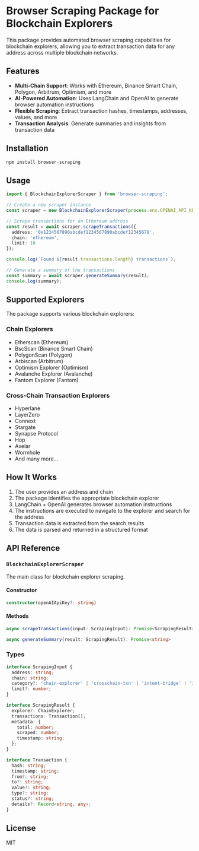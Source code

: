 # Browser Scraping Package for Blockchain Explorers

This package provides automated browser scraping capabilities for blockchain explorers, allowing you to extract transaction data for any address across multiple blockchain networks.

## Features

- **Multi-Chain Support**: Works with Ethereum, Binance Smart Chain, Polygon, Arbitrum, Optimism, and more
- **AI-Powered Automation**: Uses LangChain and OpenAI to generate browser automation instructions
- **Flexible Scraping**: Extract transaction hashes, timestamps, addresses, values, and more
- **Transaction Analysis**: Generate summaries and insights from transaction data

## Installation

```bash
npm install browser-scraping
```

## Usage

```typescript
import { BlockchainExplorerScraper } from 'browser-scraping';

// Create a new scraper instance
const scraper = new BlockchainExplorerScraper(process.env.OPENAI_API_KEY);

// Scrape transactions for an Ethereum address
const result = await scraper.scrapeTransactions({
  address: '0x1234567890abcdef1234567890abcdef12345678',
  chain: 'ethereum',
  limit: 10
});

console.log(`Found ${result.transactions.length} transactions`);

// Generate a summary of the transactions
const summary = await scraper.generateSummary(result);
console.log(summary);
```

## Supported Explorers

The package supports various blockchain explorers:

### Chain Explorers
- Etherscan (Ethereum)
- BscScan (Binance Smart Chain)
- PolygonScan (Polygon)
- Arbiscan (Arbitrum)
- Optimism Explorer (Optimism)
- Avalanche Explorer (Avalanche)
- Fantom Explorer (Fantom)

### Cross-Chain Transaction Explorers
- Hyperlane
- LayerZero
- Connext
- Stargate
- Synapse Protocol
- Hop
- Axelar
- Wormhole
- And many more...

## How It Works

1. The user provides an address and chain
2. The package identifies the appropriate blockchain explorer
3. LangChain + OpenAI generates browser automation instructions
4. The instructions are executed to navigate to the explorer and search for the address
5. Transaction data is extracted from the search results
6. The data is parsed and returned in a structured format

## API Reference

### `BlockchainExplorerScraper`

The main class for blockchain explorer scraping.

#### Constructor

```typescript
constructor(openAIApiKey?: string)
```

#### Methods

```typescript
async scrapeTransactions(input: ScrapingInput): Promise<ScrapingResult>
```

```typescript
async generateSummary(result: ScrapingResult): Promise<string>
```

### Types

```typescript
interface ScrapingInput {
  address: string;
  chain: string;
  category?: 'chain-explorer' | 'crosschain-txn' | 'intent-bridge' | 'intel-txn';
  limit?: number;
}

interface ScrapingResult {
  explorer: ChainExplorer;
  transactions: Transaction[];
  metadata: {
    total: number;
    scraped: number;
    timestamp: string;
  };
}

interface Transaction {
  hash: string;
  timestamp: string;
  from?: string;
  to?: string;
  value?: string;
  type?: string;
  status?: string;
  details?: Record<string, any>;
}
```

## License

MIT 